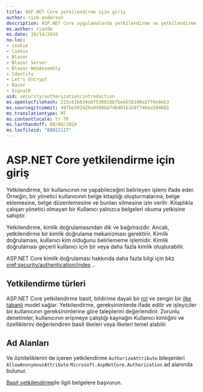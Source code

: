```yaml
---
title: ASP.NET Core yetkilendirme için giriş
author: rick-anderson
description: ASP.NET Core uygulamalarda yetkilendirme ve yetkilendirme ile ilgili temel bilgileri öğrenin.
ms.author: riande
ms.date: 10/14/2016
no-loc:
- cookie
- Cookie
- Blazor
- Blazor Server
- Blazor WebAssembly
- Identity
- Let's Encrypt
- Razor
- SignalR
uid: security/authorization/introduction
ms.openlocfilehash: 215c61b034abf530010b7beeb58100a1ff0e8eb3
ms.sourcegitcommit: 497be502426e9d90bb7d0401b1b9f74b6a384682
ms.translationtype: MT
ms.contentlocale: tr-TR
ms.lasthandoff: 08/08/2020
ms.locfileid: "88022127"
---
```

# <a name="introduction-to-authorization-in-aspnet-core"></a>ASP.NET Core yetkilendirme için giriş

<a name="security-authorization-introduction"></a>

Yetkilendirme, bir kullanıcının ne yapabileceğini belirleyen işlemi ifade eder. Örneğin, bir yönetici kullanıcının belge kitaplığı oluşturmalarına, belge eklemesine, belge düzenlemesine ve bunları silmesine izin verilir. Kitaplıkla çalışan yönetici olmayan bir Kullanıcı yalnızca belgeleri okuma yetkisine sahiptir.

Yetkilendirme, kimlik doğrulamasından dik ve bağımsızdır. Ancak, yetkilendirme bir kimlik doğrulama mekanizması gerektirir. Kimlik doğrulaması, kullanıcı kim olduğunu belirlememe işlemidir. Kimlik doğrulaması geçerli kullanıcı için bir veya daha fazla kimlik oluşturabilir.

ASP.NET Core kimlik doğrulaması hakkında daha fazla bilgi için bkz <xref:security/authentication/index> ..

## <a name="authorization-types"></a>Yetkilendirme türleri

ASP.NET Core yetkilendirme basit, bildirime dayalı bir [rol](xref:security/authorization/roles) ve zengin bir [ilke tabanlı](xref:security/authorization/policies) model sağlar. Yetkilendirme, gereksinimlerde ifade edilir ve işleyiciler bir kullanıcının gereksinimlerine göre taleplerini değerlendirir. Zorunlu denetimler, kullanıcının erişmeye çalıştığı kaynağın Kullanıcı kimliğini ve özelliklerini değerlendiren basit ilkeleri veya ilkeleri temel alabilir.

## <a name="namespaces"></a>Ad Alanları

Ve özniteliklerini de içeren yetkilendirme `AuthorizeAttribute` bileşenleri `AllowAnonymousAttribute` `Microsoft.AspNetCore.Authorization` ad alanında bulunur.

[Basit yetkilendirme](xref:security/authorization/simple)ile ilgili belgelere başvurun.
